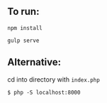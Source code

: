 ## To run:

`npm install`


`gulp serve`



## Alternative:

cd into directory with `index.php`

```
$ php -S localhost:8000
```
